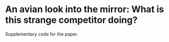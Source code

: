 # An avian look into the mirror: What is this strange competitor doing?
 Supplementary code for the paper.
